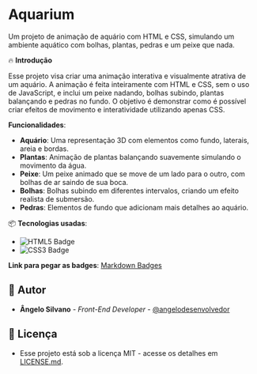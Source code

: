# Aquarium 

Um projeto de animação de aquário com HTML e CSS, simulando um ambiente aquático com bolhas, plantas, pedras e um peixe que nada.

🔥 **Introdução**

Esse projeto visa criar uma animação interativa e visualmente atrativa de um aquário. A animação é feita inteiramente com HTML e CSS, sem o uso de JavaScript, e inclui um peixe nadando, bolhas subindo, plantas balançando e pedras no fundo. O objetivo é demonstrar como é possível criar efeitos de movimento e interatividade utilizando apenas CSS.

**Funcionalidades**:
- **Aquário**: Uma representação 3D com elementos como fundo, laterais, areia e bordas.
- **Plantas**: Animação de plantas balançando suavemente simulando o movimento da água.
- **Peixe**: Um peixe animado que se move de um lado para o outro, com bolhas de ar saindo de sua boca.
- **Bolhas**: Bolhas subindo em diferentes intervalos, criando um efeito realista de submersão.
- **Pedras**: Elementos de fundo que adicionam mais detalhes ao aquário.

📦 **Tecnologias usadas**:
- ![HTML5 Badge](https://img.shields.io/badge/HTML5-FF5733?style=for-the-badge&logo=html5&logoColor=white)
- ![CSS3 Badge](https://img.shields.io/badge/CSS3-1C6E8C?style=for-the-badge&logo=css3&logoColor=white)

**Link para pegar as badges**: [Markdown Badges](https://github.com/Ileriayo/markdown-badges)

## 👷 Autor

* **Ângelo Silvano** - *Front-End Developer* - [@angelodesenvolvedor](https://github.com/angelodesenvolvedor)

## 📄 Licença

* Esse projeto está sob a licença MIT - acesse os detalhes em [LICENSE.md](https://github.com/angelodesenvolvedor/vibe-play?tab=MIT-1-ov-file).
